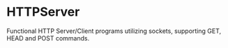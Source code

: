 # HTTPServer
Functional HTTP Server/Client programs utilizing sockets, supporting GET, HEAD and POST commands.
